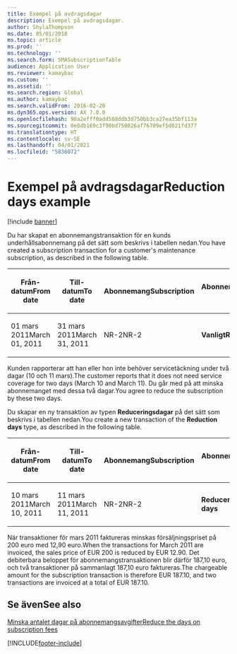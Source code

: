 ```yaml
---
title: Exempel på avdragsdagar
description: Exempel på avdragsdagar.
author: ShylaThompson
ms.date: 05/01/2018
ms.topic: article
ms.prod: ''
ms.technology: ''
ms.search.form: SMASubscriptionTable
audience: Application User
ms.reviewer: kamaybac
ms.custom: ''
ms.assetid: ''
ms.search.region: Global
ms.author: kamaybac
ms.search.validFrom: 2016-02-28
ms.dyn365.ops.version: AX 7.0.0
ms.openlocfilehash: 90a2efff0add508ddb3d750bb3ca27ea35bf113a
ms.sourcegitcommit: 0e8db169c3f90bd750826af76709ef5d621fd377
ms.translationtype: HT
ms.contentlocale: sv-SE
ms.lasthandoff: 04/01/2021
ms.locfileid: "5836072"
---
```

# <a name="reduction-days-example"></a><span data-ttu-id="d2fba-103">Exempel på avdragsdagar</span><span class="sxs-lookup"><span data-stu-id="d2fba-103">Reduction days example</span></span> 

[!include [banner](../includes/banner.md)]


<span data-ttu-id="d2fba-104">Du har skapat en abonnemangstransaktion för en kunds underhållsabonnemang på det sätt som beskrivs i tabellen nedan.</span><span class="sxs-lookup"><span data-stu-id="d2fba-104">You have created a subscription transaction for a customer's maintenance subscription, as described in the following table.</span></span>

<table>
<colgroup>
<col style="width: 12%" />
<col style="width: 12%" />
<col style="width: 12%" />
<col style="width: 12%" />
<col style="width: 12%" />
<col style="width: 12%" />
<col style="width: 12%" />
<col style="width: 12%" />
</colgroup>
<thead>
<tr class="header">
<th><p><span data-ttu-id="d2fba-105">Från-datum</span><span class="sxs-lookup"><span data-stu-id="d2fba-105">From date</span></span></p></th>
<th><p><span data-ttu-id="d2fba-106">Till-datum</span><span class="sxs-lookup"><span data-stu-id="d2fba-106">To date</span></span></p></th>
<th><p><span data-ttu-id="d2fba-107">Abonnemang</span><span class="sxs-lookup"><span data-stu-id="d2fba-107">Subscription</span></span></p></th>
<th><p><span data-ttu-id="d2fba-108">Abonnemangstyp</span><span class="sxs-lookup"><span data-stu-id="d2fba-108">Subscription type</span></span></p></th>
<th><p><span data-ttu-id="d2fba-109">Project</span><span class="sxs-lookup"><span data-stu-id="d2fba-109">Project</span></span></p></th>
<th><p><span data-ttu-id="d2fba-110">Kategori</span><span class="sxs-lookup"><span data-stu-id="d2fba-110">Category</span></span></p></th>
<th><p><span data-ttu-id="d2fba-111">Försäljningsvaluta</span><span class="sxs-lookup"><span data-stu-id="d2fba-111">Sales currency</span></span></p></th>
<th><p><span data-ttu-id="d2fba-112">Försäljningspris</span><span class="sxs-lookup"><span data-stu-id="d2fba-112">Sales price</span></span></p></th>
</tr>
</thead>
<tbody>
<tr class="odd">
<td><p><span data-ttu-id="d2fba-113">01 mars 2011</span><span class="sxs-lookup"><span data-stu-id="d2fba-113">March 01, 2011</span></span></p></td>
<td><p><span data-ttu-id="d2fba-114">31 mars 2011</span><span class="sxs-lookup"><span data-stu-id="d2fba-114">March 31, 2011</span></span></p></td>
<td><p><span data-ttu-id="d2fba-115">NR-2</span><span class="sxs-lookup"><span data-stu-id="d2fba-115">NR-2</span></span></p></td>
<td><p><span data-ttu-id="d2fba-116"><strong>Vanligt</strong></span><span class="sxs-lookup"><span data-stu-id="d2fba-116"><strong>Regular</strong></span></span></p></td>
<td><p><span data-ttu-id="d2fba-117">9013</span><span class="sxs-lookup"><span data-stu-id="d2fba-117">9013</span></span></p></td>
<td><p><span data-ttu-id="d2fba-118">Underkategori2</span><span class="sxs-lookup"><span data-stu-id="d2fba-118">SubCat2</span></span></p></td>
<td><p><span data-ttu-id="d2fba-119">Euro</span><span class="sxs-lookup"><span data-stu-id="d2fba-119">EUR</span></span></p></td>
<td><p><span data-ttu-id="d2fba-120">200,00</span><span class="sxs-lookup"><span data-stu-id="d2fba-120">200.00</span></span></p></td>
</tr>
</tbody>
</table>


<span data-ttu-id="d2fba-121">Kunden rapporterar att han eller hon inte behöver servicetäckning under två dagar (10 och 11 mars).</span><span class="sxs-lookup"><span data-stu-id="d2fba-121">The customer reports that it does not need service coverage for two days (March 10 and March 11).</span></span> <span data-ttu-id="d2fba-122">Du går med på att minska abonnemanget med dessa två dagar.</span><span class="sxs-lookup"><span data-stu-id="d2fba-122">You agree to reduce the subscription by these two days.</span></span>

<span data-ttu-id="d2fba-123">Du skapar en ny transaktion av typen **Reduceringsdagar** på det sätt som beskrivs i tabellen nedan.</span><span class="sxs-lookup"><span data-stu-id="d2fba-123">You create a new transaction of the **Reduction days** type, as described in the following table.</span></span>

<table>
<colgroup>
<col style="width: 12%" />
<col style="width: 12%" />
<col style="width: 12%" />
<col style="width: 12%" />
<col style="width: 12%" />
<col style="width: 12%" />
<col style="width: 12%" />
<col style="width: 12%" />
</colgroup>
<thead>
<tr class="header">
<th><p><span data-ttu-id="d2fba-124">Från-datum</span><span class="sxs-lookup"><span data-stu-id="d2fba-124">From date</span></span></p></th>
<th><p><span data-ttu-id="d2fba-125">Till-datum</span><span class="sxs-lookup"><span data-stu-id="d2fba-125">To date</span></span></p></th>
<th><p><span data-ttu-id="d2fba-126">Abonnemang</span><span class="sxs-lookup"><span data-stu-id="d2fba-126">Subscription</span></span></p></th>
<th><p><span data-ttu-id="d2fba-127">Abonnemangstyp</span><span class="sxs-lookup"><span data-stu-id="d2fba-127">Subscription type</span></span></p></th>
<th><p><span data-ttu-id="d2fba-128">Project</span><span class="sxs-lookup"><span data-stu-id="d2fba-128">Project</span></span></p></th>
<th><p><span data-ttu-id="d2fba-129">Kategori</span><span class="sxs-lookup"><span data-stu-id="d2fba-129">Category</span></span></p></th>
<th><p><span data-ttu-id="d2fba-130">Försäljningsvaluta</span><span class="sxs-lookup"><span data-stu-id="d2fba-130">Sales currency</span></span></p></th>
<th><p><span data-ttu-id="d2fba-131">Försäljningspris</span><span class="sxs-lookup"><span data-stu-id="d2fba-131">Sales price</span></span></p></th>
</tr>
</thead>
<tbody>
<tr class="odd">
<td><p><span data-ttu-id="d2fba-132">10 mars 2011</span><span class="sxs-lookup"><span data-stu-id="d2fba-132">March 10, 2011</span></span></p></td>
<td><p><span data-ttu-id="d2fba-133">11 mars 2011</span><span class="sxs-lookup"><span data-stu-id="d2fba-133">March 11, 2011</span></span></p></td>
<td><p><span data-ttu-id="d2fba-134">NR-2</span><span class="sxs-lookup"><span data-stu-id="d2fba-134">NR-2</span></span></p></td>
<td><p><span data-ttu-id="d2fba-135"><strong>Reduceringsdagar</strong></span><span class="sxs-lookup"><span data-stu-id="d2fba-135"><strong>Reduction days</strong></span></span></p></td>
<td><p><span data-ttu-id="d2fba-136">9013</span><span class="sxs-lookup"><span data-stu-id="d2fba-136">9013</span></span></p></td>
<td><p><span data-ttu-id="d2fba-137">Underkategori2</span><span class="sxs-lookup"><span data-stu-id="d2fba-137">SubCat2</span></span></p></td>
<td><p><span data-ttu-id="d2fba-138">Euro</span><span class="sxs-lookup"><span data-stu-id="d2fba-138">EUR</span></span></p></td>
<td><p><span data-ttu-id="d2fba-139">-12,90</span><span class="sxs-lookup"><span data-stu-id="d2fba-139">-12.90</span></span></p></td>
</tr>
</tbody>
</table>


<span data-ttu-id="d2fba-140">När transaktioner för mars 2011 faktureras minskas försäljningspriset på 200 euro med 12,90 euro.</span><span class="sxs-lookup"><span data-stu-id="d2fba-140">When the transactions for March 2011 are invoiced, the sales price of EUR 200 is reduced by EUR 12.90.</span></span> <span data-ttu-id="d2fba-141">Det debiterbara beloppet för abonnemangstransaktionen blir därför 187,10 euro, och två transaktioner på sammanlagt 187,10 euro faktureras.</span><span class="sxs-lookup"><span data-stu-id="d2fba-141">The chargeable amount for the subscription transaction is therefore EUR 187.10, and two transactions are invoiced at a total of EUR 187.10.</span></span>

## <a name="see-also"></a><span data-ttu-id="d2fba-142">Se även</span><span class="sxs-lookup"><span data-stu-id="d2fba-142">See also</span></span>

[<span data-ttu-id="d2fba-143">Minska antalet dagar på abonnemangsavgifter</span><span class="sxs-lookup"><span data-stu-id="d2fba-143">Reduce the days on subscription fees</span></span>](reduce-the-days-on-subscription-fees.md)

  




[!INCLUDE[footer-include](../../includes/footer-banner.md)]